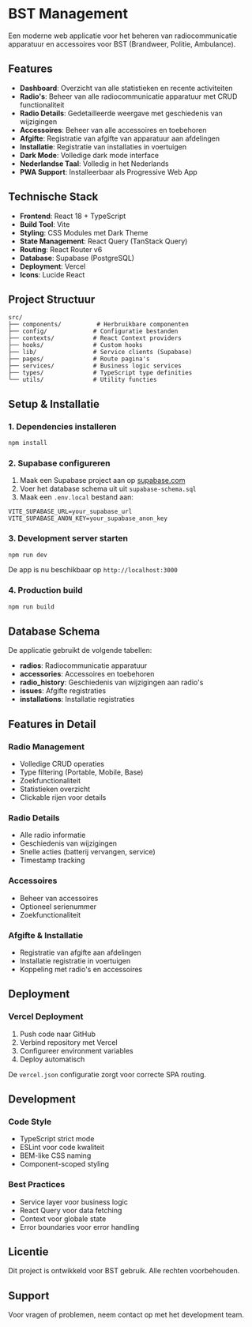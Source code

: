 # BST Management

Een moderne web applicatie voor het beheren van radiocommunicatie apparatuur en accessoires voor BST (Brandweer, Politie, Ambulance).

## Features

- **Dashboard**: Overzicht van alle statistieken en recente activiteiten
- **Radio's**: Beheer van alle radiocommunicatie apparatuur met CRUD functionaliteit
- **Radio Details**: Gedetailleerde weergave met geschiedenis van wijzigingen
- **Accessoires**: Beheer van alle accessoires en toebehoren
- **Afgifte**: Registratie van afgifte van apparatuur aan afdelingen
- **Installatie**: Registratie van installaties in voertuigen
- **Dark Mode**: Volledige dark mode interface
- **Nederlandse Taal**: Volledig in het Nederlands
- **PWA Support**: Installeerbaar als Progressive Web App

## Technische Stack

- **Frontend**: React 18 + TypeScript
- **Build Tool**: Vite
- **Styling**: CSS Modules met Dark Theme
- **State Management**: React Query (TanStack Query)
- **Routing**: React Router v6
- **Database**: Supabase (PostgreSQL)
- **Deployment**: Vercel
- **Icons**: Lucide React

## Project Structuur

```
src/
├── components/          # Herbruikbare componenten
├── config/             # Configuratie bestanden
├── contexts/           # React Context providers
├── hooks/              # Custom hooks
├── lib/                # Service clients (Supabase)
├── pages/              # Route pagina's
├── services/           # Business logic services
├── types/              # TypeScript type definities
└── utils/              # Utility functies
```

## Setup & Installatie

### 1. Dependencies installeren

```bash
npm install
```

### 2. Supabase configureren

1. Maak een Supabase project aan op [supabase.com](https://supabase.com)
2. Voer het database schema uit uit `supabase-schema.sql`
3. Maak een `.env.local` bestand aan:

```env
VITE_SUPABASE_URL=your_supabase_url
VITE_SUPABASE_ANON_KEY=your_supabase_anon_key
```

### 3. Development server starten

```bash
npm run dev
```

De app is nu beschikbaar op `http://localhost:3000`

### 4. Production build

```bash
npm run build
```

## Database Schema

De applicatie gebruikt de volgende tabellen:

- **radios**: Radiocommunicatie apparatuur
- **accessories**: Accessoires en toebehoren
- **radio_history**: Geschiedenis van wijzigingen aan radio's
- **issues**: Afgifte registraties
- **installations**: Installatie registraties

## Features in Detail

### Radio Management
- Volledige CRUD operaties
- Type filtering (Portable, Mobile, Base)
- Zoekfunctionaliteit
- Statistieken overzicht
- Clickable rijen voor details

### Radio Details
- Alle radio informatie
- Geschiedenis van wijzigingen
- Snelle acties (batterij vervangen, service)
- Timestamp tracking

### Accessoires
- Beheer van accessoires
- Optioneel serienummer
- Zoekfunctionaliteit

### Afgifte & Installatie
- Registratie van afgifte aan afdelingen
- Installatie registratie in voertuigen
- Koppeling met radio's en accessoires

## Deployment

### Vercel Deployment

1. Push code naar GitHub
2. Verbind repository met Vercel
3. Configureer environment variables
4. Deploy automatisch

De `vercel.json` configuratie zorgt voor correcte SPA routing.

## Development

### Code Style
- TypeScript strict mode
- ESLint voor code kwaliteit
- BEM-like CSS naming
- Component-scoped styling

### Best Practices
- Service layer voor business logic
- React Query voor data fetching
- Context voor globale state
- Error boundaries voor error handling

## Licentie

Dit project is ontwikkeld voor BST gebruik. Alle rechten voorbehouden.

## Support

Voor vragen of problemen, neem contact op met het development team.